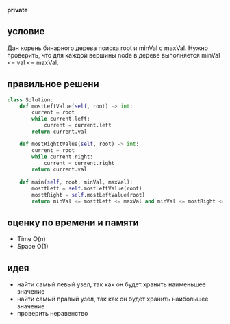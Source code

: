 **private**

## условие
Дан корень бинарного дерева поиска root и minVal c maxVal. Нужно проверить, что для каждой вершины node в дереве выполняется minVal <= val <= maxVal.

## правильное решени
```python
class Solution:
    def mostLeftValue(self, root) -> int:
        current = root
        while current.left:
            current = current.left
        return current.val

    def mostRighttValue(self, root) -> int:
        current = root
        while current.right:
            current = current.right
        return current.val
    
    def main(self, root, minVal, maxVal):
        mosttLeft = self.mostLeftValue(root)
        mosttRight = self.mostLeftValue(root)
        return minVal <= mosttLeft <= maxVal and minVal <= mostRight <= maxVal
```

## оценку по времени и памяти
- Time  O(n)
- Space O(1)

## идея
- найти самый левый узел, так как он будет хранить наименьшее значение
- найти самый правый узел, так как он будет хранить наибольшее значение
- проверить неравенство